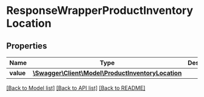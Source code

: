 # ResponseWrapperProductInventoryLocation

## Properties
Name | Type | Description | Notes
------------ | ------------- | ------------- | -------------
**value** | [**\Swagger\Client\Model\ProductInventoryLocation**](ProductInventoryLocation.md) |  | [optional] 

[[Back to Model list]](../../README.md#documentation-for-models) [[Back to API list]](../../README.md#documentation-for-api-endpoints) [[Back to README]](../../README.md)

